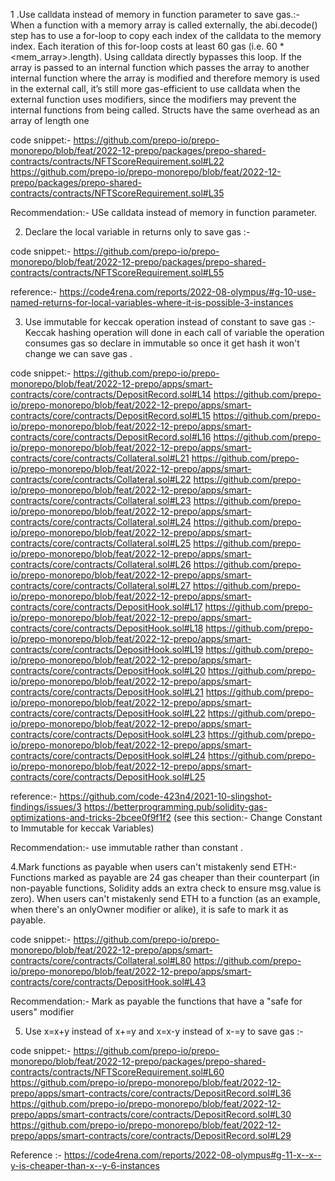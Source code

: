 1 .Use calldata instead of memory in function parameter to save gas.:-
When a function with a memory array is called externally, the abi.decode() step has to use a for-loop to copy each index of the calldata to the memory index. Each iteration of this for-loop costs at least 60 gas (i.e. 60 * <mem_array>.length). Using calldata directly bypasses this loop.
If the array is passed to an internal function which passes the array to another internal function where the array is modified and therefore memory is used in the external call, it’s still more gas-efficient to use calldata when the external function uses modifiers, since the modifiers may prevent the internal functions from being called. Structs have the same overhead as an array of length one

code snippet:-
https://github.com/prepo-io/prepo-monorepo/blob/feat/2022-12-prepo/packages/prepo-shared-contracts/contracts/NFTScoreRequirement.sol#L22
https://github.com/prepo-io/prepo-monorepo/blob/feat/2022-12-prepo/packages/prepo-shared-contracts/contracts/NFTScoreRequirement.sol#L35

Recommendation:-
USe calldata instead of memory in function parameter.

2. Declare the local variable in returns only to save gas :-

code snippet:-
https://github.com/prepo-io/prepo-monorepo/blob/feat/2022-12-prepo/packages/prepo-shared-contracts/contracts/NFTScoreRequirement.sol#L55

reference:-
https://code4rena.com/reports/2022-08-olympus/#g-10-use-named-returns-for-local-variables-where-it-is-possible-3-instances

3. Use immutable for keccak operation instead of constant to save gas :-
Keccak  hashing operation will done in each call of variable the operation consumes gas so declare in immutable so once it get hash it won't change we can save gas . 

code snippet:-
https://github.com/prepo-io/prepo-monorepo/blob/feat/2022-12-prepo/apps/smart-contracts/core/contracts/DepositRecord.sol#L14
https://github.com/prepo-io/prepo-monorepo/blob/feat/2022-12-prepo/apps/smart-contracts/core/contracts/DepositRecord.sol#L15
https://github.com/prepo-io/prepo-monorepo/blob/feat/2022-12-prepo/apps/smart-contracts/core/contracts/DepositRecord.sol#L16
https://github.com/prepo-io/prepo-monorepo/blob/feat/2022-12-prepo/apps/smart-contracts/core/contracts/Collateral.sol#L21
https://github.com/prepo-io/prepo-monorepo/blob/feat/2022-12-prepo/apps/smart-contracts/core/contracts/Collateral.sol#L22
https://github.com/prepo-io/prepo-monorepo/blob/feat/2022-12-prepo/apps/smart-contracts/core/contracts/Collateral.sol#L23
https://github.com/prepo-io/prepo-monorepo/blob/feat/2022-12-prepo/apps/smart-contracts/core/contracts/Collateral.sol#L24
https://github.com/prepo-io/prepo-monorepo/blob/feat/2022-12-prepo/apps/smart-contracts/core/contracts/Collateral.sol#L25
https://github.com/prepo-io/prepo-monorepo/blob/feat/2022-12-prepo/apps/smart-contracts/core/contracts/Collateral.sol#L26
https://github.com/prepo-io/prepo-monorepo/blob/feat/2022-12-prepo/apps/smart-contracts/core/contracts/Collateral.sol#L27
https://github.com/prepo-io/prepo-monorepo/blob/feat/2022-12-prepo/apps/smart-contracts/core/contracts/DepositHook.sol#L17
https://github.com/prepo-io/prepo-monorepo/blob/feat/2022-12-prepo/apps/smart-contracts/core/contracts/DepositHook.sol#L18
https://github.com/prepo-io/prepo-monorepo/blob/feat/2022-12-prepo/apps/smart-contracts/core/contracts/DepositHook.sol#L19
https://github.com/prepo-io/prepo-monorepo/blob/feat/2022-12-prepo/apps/smart-contracts/core/contracts/DepositHook.sol#L20
https://github.com/prepo-io/prepo-monorepo/blob/feat/2022-12-prepo/apps/smart-contracts/core/contracts/DepositHook.sol#L21
https://github.com/prepo-io/prepo-monorepo/blob/feat/2022-12-prepo/apps/smart-contracts/core/contracts/DepositHook.sol#L22
https://github.com/prepo-io/prepo-monorepo/blob/feat/2022-12-prepo/apps/smart-contracts/core/contracts/DepositHook.sol#L23
https://github.com/prepo-io/prepo-monorepo/blob/feat/2022-12-prepo/apps/smart-contracts/core/contracts/DepositHook.sol#L24
https://github.com/prepo-io/prepo-monorepo/blob/feat/2022-12-prepo/apps/smart-contracts/core/contracts/DepositHook.sol#L25

reference:-
https://github.com/code-423n4/2021-10-slingshot-findings/issues/3
https://betterprogramming.pub/solidity-gas-optimizations-and-tricks-2bcee0f9f1f2 (see this section:- Change Constant to Immutable for keccak Variables)

Recommendation:-
use immutable rather than constant .

4.Mark functions as payable when users can't mistakenly send ETH:-
Functions marked as payable are 24 gas cheaper than their counterpart (in non-payable functions, Solidity adds an extra check to ensure msg.value is zero).
When users can't mistakenly send ETH to a function (as an example, when there's an onlyOwner modifier or alike), it is safe to mark it as payable.

code snippet:-
https://github.com/prepo-io/prepo-monorepo/blob/feat/2022-12-prepo/apps/smart-contracts/core/contracts/Collateral.sol#L80
https://github.com/prepo-io/prepo-monorepo/blob/feat/2022-12-prepo/apps/smart-contracts/core/contracts/DepositHook.sol#L43

Recommendation:-
Mark as payable the functions that have a "safe for users" modifier

5. Use x=x+y instead of x+=y and x=x-y instead of x-=y to save gas :-

code snippet:-
https://github.com/prepo-io/prepo-monorepo/blob/feat/2022-12-prepo/packages/prepo-shared-contracts/contracts/NFTScoreRequirement.sol#L60
https://github.com/prepo-io/prepo-monorepo/blob/feat/2022-12-prepo/apps/smart-contracts/core/contracts/DepositRecord.sol#L36
https://github.com/prepo-io/prepo-monorepo/blob/feat/2022-12-prepo/apps/smart-contracts/core/contracts/DepositRecord.sol#L30
https://github.com/prepo-io/prepo-monorepo/blob/feat/2022-12-prepo/apps/smart-contracts/core/contracts/DepositRecord.sol#L29

Reference :-
https://code4rena.com/reports/2022-08-olympus#g-11-x--x--y-is-cheaper-than-x--y-6-instances
